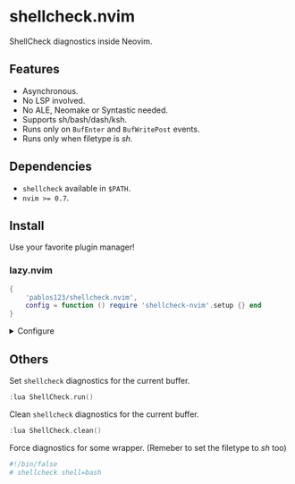 # shellcheck.nvim
ShellCheck diagnostics inside Neovim.

## Features
- Asynchronous.
- No LSP involved.
- No ALE, Neomake or Syntastic needed.
- Supports sh/bash/dash/ksh.
- Runs only on `BufEnter` and `BufWritePost` events.
- Runs only when filetype is _sh_.

## Dependencies
- `shellcheck` available in `$PATH`.
- `nvim >= 0.7`.

## Install
Use your favorite plugin manager!

### lazy.nvim
```lua
{
    'pablos123/shellcheck.nvim',
    config = function () require 'shellcheck-nvim'.setup {} end
}
```

<details>
<summary>Configure</summary>

```lua
{
    'pablos123/shellcheck.nvim',
    config = function ()
        -- Pass extra arguments to the shellcheck command.
        require 'shellcheck-nvim'.setup {
            extras = { '-x', '--enable=all', },
        }
    end
}
```

</details>

## Others
Set `shellcheck` diagnostics for the current buffer.

```c
:lua ShellCheck.run()
```

Clean `shellcheck` diagnostics for the current buffer.

```c
:lua ShellCheck.clean()
```

Force diagnostics for some wrapper. (Remeber to set the filetype to _sh_ too)
```bash
#!/bin/false
# shellcheck shell=bash
```
